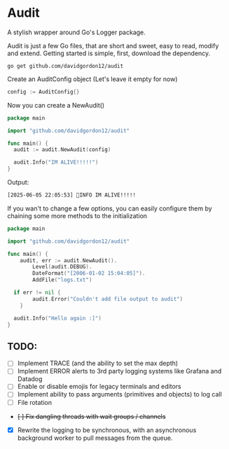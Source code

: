 # Audit

A stylish wrapper around Go's Logger package.

Audit is just a few Go files, that are short and sweet, easy to read, modify and extend. Getting started is simple, first, download the dependency.

```
go get github.com/davidgordon12/audit
```

Create an AuditConfig object (Let's leave it empty for now)

```go
config := AuditConfig{}
```

Now you can create a NewAudit()

```go
package main

import "github.com/davidgordon12/audit"

func main() {
  audit := audit.NewAudit(config)

  audit.Info("IM ALIVE!!!!!")
}
```

Output: 
```bash
[2025-06-05 22:05:53] 👋INFO IM ALIVE!!!!!
```

If you wan't to change a few options, you can easily configure them by chaining some more methods to the initialization 

```go
package main

import "github.com/davidgordon12/audit"

func main() {
	audit, err := audit.NewAudit().
		Level(audit.DEBUG).
		DateFormat("[2006-01-02 15:04:05]").
		AddFile("logs.txt")

  if err != nil {
		audit.Error("Couldn't add file output to audit")
	}

  audit.Info("Hello again :]")
}
```

## TODO:
- [ ] Implement TRACE (and the ability to set the max depth)
- [ ] Implement ERROR alerts to 3rd party logging systems like Grafana and Datadog
- [ ] Enable or disable emojis for legacy terminals and editors
- [ ] Implement ability to pass arguments (primitives and objects) to log call
- [ ] File rotation
- ~~[ ] Fix dangling threads with wait groups / channels~~
- [x] Rewrite the logging to be synchronous, with an asynchronous background worker to pull messages from the queue.
